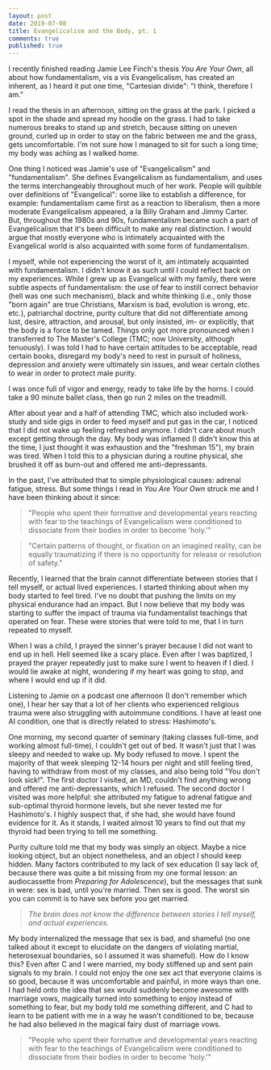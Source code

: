```yaml
---
layout: post
date: 2019-07-08
title: Evangelicalism and the Body, pt. 1
comments: true
published: true
---
```


I recently finished reading Jamie Lee Finch's thesis _You Are Your Own_, all about how fundamentalism, vis a vis Evangelicalism, has created an inherent, as I heard it put one time, "Cartesian divide": "I think, therefore I am."

I read the thesis in an afternoon, sitting on the grass at the park. I picked a spot in the shade and spread my hoodie on the grass. I had to take numerous breaks to stand up and stretch, because sitting on uneven ground, curled up in order to stay on the fabric between me and the grass, gets uncomfortable. I'm not sure how I managed to sit for such a long time; my body was aching as I walked home.

One thing I noticed was Jamie's use of "Evangelicalism" and "fundamentalism". She defines Evangelicalism as fundamentalism, and uses the terms interchangeably throughout much of her work. People will quibble over definitions of "Evangelical": some like to establish a difference, for example: fundamentalism came first as a reaction to liberalism, then a more moderate Evangelicalism appeared, a la Billy Graham and Jimmy Carter. But, throughout the 1980s and 90s, fundamentalism became such a part of Evangelicalism that it's been difficult to make any real distinction. I would argue that mostly everyone who is intimately acquainted with the Evangelical world is also acquainted with some form of fundamentalism.

I myself, while not experiencing the worst of it, am intimately acquainted with fundamentalism. I didn't know it as such until I could reflect back on my experiences. While I grew up as Evangelical with my family, there were subtle aspects of fundamentalism: the use of fear to instill correct behavior (hell was one such mechanism), black and white thinking (i.e., only those "born again" are true Christians, Marxism is bad, evolution is wrong, etc. etc.), patriarchal doctrine, purity culture that did not differentiate among lust, desire, attraction, and arousal, but only insisted, im- or explicitly, that the body is a force to be tamed. Things only got more pronounced when I transferred to The Master's College (TMC; now University, although tenuously). I was told I had to have certain attitudes to be acceptable, read certain books, disregard my body's need to rest in pursuit of holiness, depression and anxiety were ultimately sin issues, and wear certain clothes to wear in order to protect male purity.

I was once full of vigor and energy, ready to take life by the horns. I could take a 90 minute ballet class, then go run 2 miles on the treadmill.

After about year and a half of attending TMC, which also included work-study and side gigs in order to feed myself and put gas in the car, I noticed that I did not wake up feeling refreshed anymore. I didn't care about much except getting through the day. My body was inflamed (I didn't know this at the time, I just thought it was exhaustion and the "freshman 15"), my brain was tired. When I told this to a physician during a routine physical, she brushed it off as burn-out and offered me anti-depressants.

In the past, I've attributed that to simple physiological causes: adrenal fatigue, stress. But some things I read in _You Are Your Own_ struck me and I have been thinking about it since:

> "People who spent their formative and developmental years reacting with fear to the teachings of Evangelicalism were conditioned to dissociate from their bodies in order to become 'holy.'"

> "Certain patterns of thought, or fixation on an imagined reality, can be equally traumatizing if there is no opportunity for release or resolution of safety."

Recently, I learned that the brain cannot differentiate between stories that I tell myself, or actual lived experiences. I started thinking about when my body started to feel tired. I've no doubt that pushing the limits on my physical endurance had an impact. But I now believe that my body was starting to suffer the impact of trauma via fundamentalist teachings that operated on fear. These were stories that were told to me, that I in turn repeated to myself.

When I was a child, I prayed the sinner's prayer because I did not want to end up in hell. Hell seemed like a scary place. Even after I was baptized, I prayed the prayer repeatedly just to make sure I went to heaven if I died. I would lie awake at night, wondering if my heart was going to stop, and where I would end up if it did.

Listening to Jamie on a podcast one afternoon (I don't remember which one), I hear her say that a lot of her clients who experienced religious trauma were also struggling with autoimmune conditions. I have at least one AI condition, one that is directly related to stress: Hashimoto's.

One morning, my second quarter of seminary (taking classes full-time, and working almost full-time), I couldn't get out of bed. It wasn't just that I was sleepy and needed to wake up. My body refused to move. I spent the majority of that week sleeping 12-14 hours per night and still feeling tired, having to withdraw from most of my classes, and also being told "You don't look sick!". The first doctor I visited, an MD, couldn't find anything wrong and offered me anti-depressants, which I refused. The second doctor I visited was more helpful: she attributed my fatigue to adrenal fatigue and sub-optimal thyroid hormone levels, but she never tested me for Hashimoto's. I highly suspect that, if she had, she would have found evidence for it. As it stands, I waited almost 10 years to find out that my thyroid had been trying to tell me something.

Purity culture told me that my body was simply an object. Maybe a nice looking object, but an object nonetheless, and an object I should keep hidden. Many factors contributed to my lack of sex education (I say lack of, because there was quite a bit missing from my one formal lesson: an audiocassette from _Preparing for Adolescence_), but the messages that sunk in were: sex is bad, until you're married. Then sex is good. The worst sin you can commit is to have sex before you get married.

> *The brain does not know the difference between stories I tell myself, and actual experiences.*

My body internalized the message that sex is bad, and shameful (no one talked about it except to elucidate on the dangers of violating martial, heterosexual boundaries, so I assumed it was shameful). How do I know this? Even after C and I were married, my body stiffened up and sent pain signals to my brain. I could not enjoy the one sex act that everyone claims is so good, because it was uncomfortable and painful, in more ways than one. I had held onto the idea that sex would suddenly become awesome with marriage vows, magically turned into something to enjoy instead of something to fear, but my body told me something different, and C had to learn to be patient with me in a way he wasn't conditioned to be, because he had also believed in the magical fairy dust of marriage vows.

> "People who spent their formative and developmental years reacting with fear to the teachings of Evangelicalism were conditioned to dissociate from their bodies in order to become 'holy.'"
